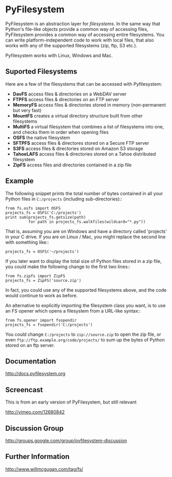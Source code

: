 PyFilesystem
============

PyFilesystem is an abstraction layer for *filesystems*. In the same way that Python's file-like objects provide a common way of accessing files, PyFilesystem provides a common way of accessing entire filesystems. You can write platform-independent code to work with local files, that also works with any of the supported filesystems (zip, ftp, S3 etc.).

Pyfilesystem works with Linux, Windows and Mac.

Suported Filesystems
---------------------

Here are a few of the filesystems that can be accessed with Pyfilesystem:

* **DavFS** access files & directories on a WebDAV server
* **FTPFS** access files & directories on an FTP server
* **MemoryFS** access files & directories stored in memory (non-permanent but very fast)
* **MountFS** creates a virtual directory structure built from other filesystems
* **MultiFS** a virtual filesystem that combines a list of filesystems into one, and checks them in order when opening files
* **OSFS** the native filesystem
* **SFTPFS** access files & directores stored on a Secure FTP server
* **S3FS** access files & directories stored on Amazon S3 storage
* **TahoeLAFS** access files & directories stored on a Tahoe distributed filesystem
* **ZipFS** access files and directories contained in a zip file

Example
-------

The following snippet prints the total number of bytes contained in all your Python files in `C:/projects` (including sub-directories)::

    from fs.osfs import OSFS
    projects_fs = OSFS('C:/projects')
    print sum(projects_fs.getsize(path)
              for path in projects_fs.walkfiles(wildcard="*.py"))

That is, assuming you are on Windows and have a directory called 'projects' in your C drive. If you are on Linux / Mac, you might replace the second line with something like::

    projects_fs = OSFS('~/projects')

If you later want to display the total size of Python files stored in a zip file, you could make the following change to the first two lines::

    from fs.zipfs import ZipFS
    projects_fs = ZipFS('source.zip')

In fact, you could use any of the supported filesystems above, and the code would continue to work as before.

An alternative to explicitly importing the filesystem class you want, is to use an FS opener which opens a filesystem from a URL-like syntax::

    from fs.opener import fsopendir
    projects_fs = fsopendir('C:/projects')

You could change ``C:/projects`` to ``zip://source.zip`` to open the zip file, or even ``ftp://ftp.example.org/code/projects/`` to sum up the bytes of Python stored on an ftp server.

Documentation
-------------

http://docs.pyfilesystem.org

Screencast
----------

This is from an early version of PyFilesystem, but still relevant

http://vimeo.com/12680842

Discussion Group
----------------

http://groups.google.com/group/pyfilesystem-discussion

Further Information
-------------------

http://www.willmcgugan.com/tag/fs/
